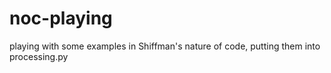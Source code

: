 # noc-playing
playing with some examples in Shiffman's nature of code, putting them into processing.py
